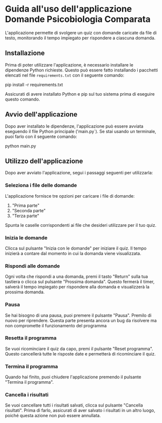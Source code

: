 # Guida all'uso dell'applicazione Domande Psicobiologia Comparata

L'applicazione permette di svolgere un quiz con domande caricate da file di testo, monitorando il tempo impiegato per rispondere a ciascuna domanda.

## Installazione

Prima di poter utilizzare l'applicazione, è necessario installare le dipendenze Python richieste. Questo può essere fatto installando i pacchetti elencati nel file `requirements.txt` con il seguente comando:

pip install -r requirements.txt

Assicurati di avere installato Python e pip sul tuo sistema prima di eseguire questo comando.

## Avvio dell'applicazione

Dopo aver installato le dipendenze, l'applicazione può essere avviata eseguendo il file Python principale ('main.py`). Se stai usando un terminale, puoi farlo con il seguente comando:

python main.py


## Utilizzo dell'applicazione

Dopo aver avviato l'applicazione, segui i passaggi seguenti per utilizzarla:

### Seleziona i file delle domande

L'applicazione fornisce tre opzioni per caricare i file di domande:
1. "Prima parte"
2. "Seconda parte"
3. "Terza parte"

Spunta le caselle corrispondenti ai file che desideri utilizzare per il tuo quiz.

### Inizia le domande

Clicca sul pulsante "Inizia con le domande" per iniziare il quiz. Il tempo inizierà a contare dal momento in cui la domanda viene visualizzata.

### Rispondi alle domande

Ogni volta che rispondi a una domanda, premi il tasto "Return" sulla tua tastiera o clicca sul pulsante "Prossima domanda". Questo fermerà il timer, salverà il tempo impiegato per rispondere alla domanda e visualizzerà la prossima domanda.

### Pausa

Se hai bisogno di una pausa, puoi premere il pulsante "Pausa". Premilo di nuovo per riprendere. Questa parte presenta ancora un bug da risolvere ma non compromette il funzionamento del programma

### Resetta il programma

Se vuoi ricominciare il quiz da capo, premi il pulsante "Reset programma". Questo cancellerà tutte le risposte date e permetterà di ricominciare il quiz.

### Termina il programma

Quando hai finito, puoi chiudere l'applicazione premendo il pulsante "Termina il programma".

### Cancella i risultati

Se vuoi cancellare tutti i risultati salvati, clicca sul pulsante "Cancella risultati". Prima di farlo, assicurati di aver salvato i risultati in un altro luogo, poiché questa azione non può essere annullata.


